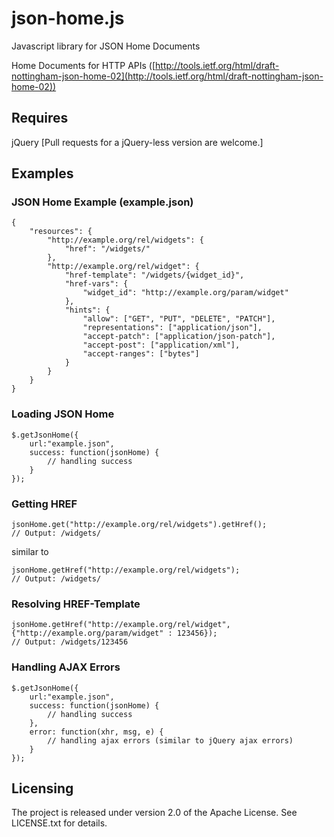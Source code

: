 # json-home.js

Javascript library for JSON Home Documents

Home Documents for HTTP APIs ([http://tools.ietf.org/html/draft-nottingham-json-home-02](http://tools.ietf.org/html/draft-nottingham-json-home-02))

## Requires

jQuery [Pull requests for a jQuery-less version are welcome.]

## Examples

### JSON Home Example (example.json)

    {
        "resources": {
            "http://example.org/rel/widgets": {
                "href": "/widgets/"
            },
            "http://example.org/rel/widget": {
                "href-template": "/widgets/{widget_id}",
                "href-vars": {
                    "widget_id": "http://example.org/param/widget"
                },
                "hints": {
                    "allow": ["GET", "PUT", "DELETE", "PATCH"],
                    "representations": ["application/json"],
                    "accept-patch": ["application/json-patch"],
                    "accept-post": ["application/xml"],
                    "accept-ranges": ["bytes"]
                }
            }
        }
    }

### Loading JSON Home

    $.getJsonHome({
        url:"example.json",
        success: function(jsonHome) {
            // handling success
        }
    });

### Getting HREF

    jsonHome.get("http://example.org/rel/widgets").getHref();
    // Output: /widgets/

similar to

    jsonHome.getHref("http://example.org/rel/widgets");
    // Output: /widgets/

### Resolving HREF-Template

    jsonHome.getHref("http://example.org/rel/widget", {"http://example.org/param/widget" : 123456});
    // Output: /widgets/123456

### Handling AJAX Errors

    $.getJsonHome({
        url:"example.json",
        success: function(jsonHome) {
            // handling success
        },
        error: function(xhr, msg, e) {
            // handling ajax errors (similar to jQuery ajax errors)
        }
    });

## Licensing

The project is released under version 2.0 of the Apache License. See LICENSE.txt for details.


